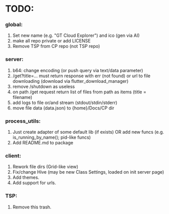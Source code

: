 # TODO:

### global:
1. Set new name (e.g. "GT Cloud Explorer") and ico (gen via AI)
2. make all repo private or add LICENSE
3. Remove TSP from CP repo (not TSP repo)

### server:
1. b64: change encoding (or push query via text/data parameter)
2. /get?title=... must return response with err (not found) or url to file downloading (download via flutter_download_manager)
3. remove /shutdown as useless
4. on path /get request return list of files from path as items (title = filename)
5. add logs to file or/and stream (stdout/stdin/stderr)
6. move file data (data.json) to {home}/Docs/CP dir

### process_utils:
1. Just create adapter of some default lib (if exists) OR add new funcs (e.g. is_running_by_name(); pid-like funcs)
2. Add README.md to package

### client:
1. Rework file dirs (Grid-like view)
2. Fix/change Hive (may be new Class Settings, loaded on init server page)
3. Add themes.
4. Add support for urls.

### TSP:
1. Remove this trash.